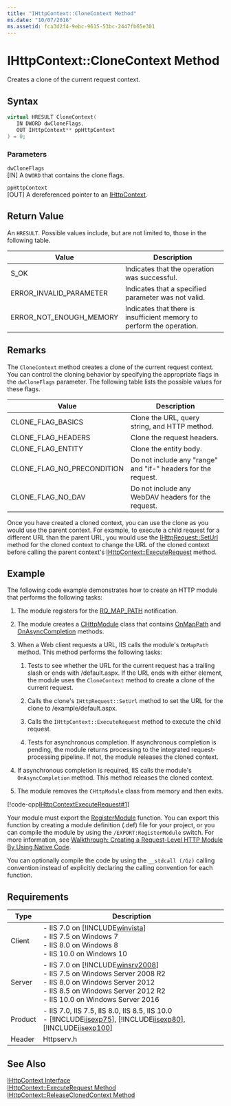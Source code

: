 ```yaml
---
title: "IHttpContext::CloneContext Method"
ms.date: "10/07/2016"
ms.assetid: fca3d2f4-9ebc-9615-53bc-2447fb65e301
---
```

# IHttpContext::CloneContext Method
Creates a clone of the current request context.  
  
## Syntax  
  
```cpp  
virtual HRESULT CloneContext(  
   IN DWORD dwCloneFlags,  
   OUT IHttpContext** ppHttpContext  
) = 0;  
```  
  
### Parameters  
 `dwCloneFlags`  
 [IN] A `DWORD` that contains the clone flags.  
  
 `ppHttpContext`  
 [OUT] A dereferenced pointer to an [IHttpContext](../../web-development-reference/native-code-api-reference/ihttpcontext-interface.md).  
  
## Return Value  
 An `HRESULT`. Possible values include, but are not limited to, those in the following table.  
  
|Value|Description|  
|-----------|-----------------|  
|S_OK|Indicates that the operation was successful.|  
|ERROR_INVALID_PARAMETER|Indicates that a specified parameter was not valid.|  
|ERROR_NOT_ENOUGH_MEMORY|Indicates that there is insufficient memory to perform the operation.|  
  
## Remarks  
 The `CloneContext` method creates a clone of the current request context. You can control the cloning behavior by specifying the appropriate flags in the `dwCloneFlags` parameter. The following table lists the possible values for these flags.  
  
|Value|Description|  
|-----------|-----------------|  
|CLONE_FLAG_BASICS|Clone the URL, query string, and HTTP method.|  
|CLONE_FLAG_HEADERS|Clone the request headers.|  
|CLONE_FLAG_ENTITY|Clone the entity body.|  
|CLONE_FLAG_NO_PRECONDITION|Do not include any "range" and "if-" headers for the request.|  
|CLONE_FLAG_NO_DAV|Do not include any WebDAV headers for the request.|  
  
 Once you have created a cloned context, you can use the clone as you would use the parent context. For example, to execute a child request for a different URL than the parent URL, you would use the [IHttpRequest::SetUrl](../../web-development-reference/native-code-api-reference/ihttprequest-seturl-method.md) method for the cloned context to change the URL of the cloned context before calling the parent context's [IHttpContext::ExecuteRequest](../../web-development-reference/native-code-api-reference/ihttpcontext-executerequest-method.md) method.  
  
## Example  
 The following code example demonstrates how to create an HTTP module that performs the following tasks:  
  
1.  The module registers for the [RQ_MAP_PATH](../../web-development-reference/native-code-api-reference/request-processing-constants.md) notification.  
  
2.  The module creates a [CHttpModule](../../web-development-reference/native-code-api-reference/chttpmodule-class.md) class that contains [OnMapPath](../../web-development-reference/native-code-api-reference/chttpmodule-onmappath-method.md) and [OnAsyncCompletion](../../web-development-reference/native-code-api-reference/chttpmodule-onasynccompletion-method.md) methods.  
  
3.  When a Web client requests a URL, IIS calls the module's `OnMapPath` method. This method performs the following tasks:  
  
    1.  Tests to see whether the URL for the current request has a trailing slash or ends with /default.aspx. If the URL ends with either element, the module uses the `CloneContext` method to create a clone of the current request.  
  
    2.  Calls the clone's `IHttpRequest::SetUrl` method to set the URL for the clone to /example/default.aspx.  
  
    3.  Calls the `IHttpContext::ExecuteRequest` method to execute the child request.  
  
    4.  Tests for asynchronous completion. If asynchronous completion is pending, the module returns processing to the integrated request-processing pipeline. If not, the module releases the cloned context.  
  
4.  If asynchronous completion is required, IIS calls the module's `OnAsyncCompletion` method. This method releases the cloned context.  
  
5.  The module removes the `CHttpModule` class from memory and then exits.  
  
 [!code-cpp[IHttpContextExecuteRequest#1](../../../samples/snippets/cpp/VS_Snippets_IIS/IIS7/IHttpContextExecuteRequest/cpp/IHttpContextExecuteRequest.cpp#1)]  
  
 Your module must export the [RegisterModule](../../web-development-reference/native-code-api-reference/pfn-registermodule-function.md) function. You can export this function by creating a module definition (.def) file for your project, or you can compile the module by using the `/EXPORT:RegisterModule` switch. For more information, see [Walkthrough: Creating a Request-Level HTTP Module By Using Native Code](../../web-development-reference/native-code-development-overview/walkthrough-creating-a-request-level-http-module-by-using-native-code.md).  
  
 You can optionally compile the code by using the `__stdcall (/Gz)` calling convention instead of explicitly declaring the calling convention for each function.  
  
## Requirements  
  
|Type|Description|  
|----------|-----------------|  
|Client|-   IIS 7.0 on [!INCLUDE[winvista](../../wmi-provider/includes/winvista-md.md)]<br />-   IIS 7.5 on Windows 7<br />-   IIS 8.0 on Windows 8<br />-   IIS 10.0 on Windows 10|  
|Server|-   IIS 7.0 on [!INCLUDE[winsrv2008](../../wmi-provider/includes/winsrv2008-md.md)]<br />-   IIS 7.5 on Windows Server 2008 R2<br />-   IIS 8.0 on Windows Server 2012<br />-   IIS 8.5 on Windows Server 2012 R2<br />-   IIS 10.0 on Windows Server 2016|  
|Product|-   IIS 7.0, IIS 7.5, IIS 8.0, IIS 8.5, IIS 10.0<br />-   [!INCLUDE[iisexp75](../../web-development-reference/native-code-api-reference/includes/iisexp75-md.md)], [!INCLUDE[iisexp80](../../web-development-reference/native-code-api-reference/includes/iisexp80-md.md)], [!INCLUDE[iisexp100](../../web-development-reference/native-code-api-reference/includes/iisexp100-md.md)]|  
|Header|Httpserv.h|  
  
## See Also  
 [IHttpContext Interface](../../web-development-reference/native-code-api-reference/ihttpcontext-interface.md)   
 [IHttpContext::ExecuteRequest Method](../../web-development-reference/native-code-api-reference/ihttpcontext-executerequest-method.md)   
 [IHttpContext::ReleaseClonedContext Method](../../web-development-reference/native-code-api-reference/ihttpcontext-releaseclonedcontext-method.md)